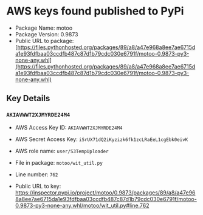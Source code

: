 # AWS keys found published to PyPi

* Package Name: motoo
* Package Version: 0.9873
* Public URL to package: [https://files.pythonhosted.org/packages/89/a8/a47e968a8ee7ae6715da1e93fdfbaa03ccdfb487c87d1b79cdc030e6791f/motoo-0.9873-py3-none-any.whl](https://files.pythonhosted.org/packages/89/a8/a47e968a8ee7ae6715da1e93fdfbaa03ccdfb487c87d1b79cdc030e6791f/motoo-0.9873-py3-none-any.whl)

## Key Details

### `AKIAVWWT2XJMYRDE24M4`

* AWS Access Key ID: `AKIAVWWT2XJMYRDE24M4`
* AWS Secret Access Key: `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` 
* AWS role name: `user/S3TempUploader`
* File in package: `motoo/wit_util.py`
* Line number: `762`

* Public URL to key: https://inspector.pypi.io/project/motoo/0.9873/packages/89/a8/a47e968a8ee7ae6715da1e93fdfbaa03ccdfb487c87d1b79cdc030e6791f/motoo-0.9873-py3-none-any.whl/motoo/wit_util.py#line.762


